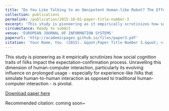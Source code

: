 ```yaml
---
title: "Do You Like Talking to an Omnipotent Human-like Robot? The Effect of High Anthropomorphism in Intelligent Virtual Assistants on Consumer Confirmation."
collection: publications
permalink: /publication/2015-10-01-paper-title-number-3
excerpt: 'This study is pioneering as it empirically scrutinizes how social cognition traits of IVAs impact the expectation-confirmation process. Unravelling this dimension of human-computer interaction, particularly its evolving influence on prolonged usage - especially for experience-like IVAs that simulate human-to-human interaction as opposed to traditional human-computer interaction - is pivotal.'
circumstance: Ready to submit
venue: 'EUROPEAN JOURNAL OF INFORMATION SYSTEMS'
paperurl: 'http://academicpages.github.io/files/paper3.pdf'
citation: 'Your Name, You. (2015). &quot;Paper Title Number 3.&quot; <i>Journal 1</i>. 1(3).'
---
```

This study is pioneering as it empirically scrutinizes how social cognition traits of IVAs impact the expectation-confirmation process. Unravelling this dimension of human-computer interaction, particularly its evolving influence on prolonged usage - especially for experience-like IVAs that simulate human-to-human interaction as opposed to traditional human-computer interaction - is pivotal.

[Download paper here](http://academicpages.github.io/files/paper3.pdf)

Recommended citation: coming soon~

